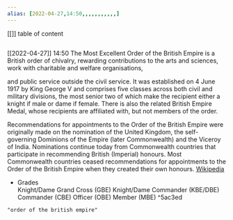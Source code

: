 ```yaml
---
alias: [2022-04-27,14:50,,,,,,,,,,,]
---
```

[[]]
table of content
```toc
```

[[2022-04-27]] 14:50
The Most Excellent Order of the British Empire is a British order of chivalry, rewarding contributions to the arts and sciences, work with charitable and welfare organisations,

and public service outside the civil service. It was established on 4 June 1917 by King George V and comprises five classes across both civil and military divisions, the most senior two of which make the recipient either a knight if male or dame if female. There is also the related British Empire Medal, whose recipients are affiliated with, but not members of the order.

Recommendations for appointments to the Order of the British Empire were originally made on the nomination of the United Kingdom, the self-governing Dominions of the Empire (later Commonwealth) and the Viceroy of India. Nominations continue today from Commonwealth countries that participate in recommending British (Imperial) honours. Most Commonwealth countries ceased recommendations for appointments to the Order of the British Empire when they created their own honours.
[Wikipedia](https://en.wikipedia.org/wiki/Order%20of%20the%20British%20Empire)

- Grades	
    Knight/Dame Grand Cross (GBE)
    Knight/Dame Commander (KBE/DBE)
    Commander (CBE)
    Officer (OBE)
    Member (MBE) ^5ac3ed


```query
"order of the british empire"
```